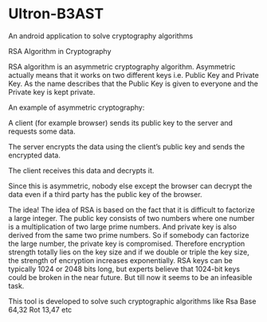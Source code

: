 # Ultron-B3AST
An android application to solve cryptography algorithms 


RSA Algorithm in Cryptography

RSA algorithm is an asymmetric cryptography algorithm. Asymmetric actually means that it works on two different keys i.e. Public Key and Private Key. As the name describes that the Public Key is given to everyone and the Private key is kept private.

An example of asymmetric cryptography: 

A client (for example browser) sends its public key to the server and requests some data.

The server encrypts the data using the client’s public key and sends the encrypted data.

The client receives this data and decrypts it.

Since this is asymmetric, nobody else except the browser can decrypt the data even if a third party has the public key of the browser.

The idea! The idea of RSA is based on the fact that it is difficult to factorize a large integer. The public key consists of two numbers where one number is a multiplication of two large prime numbers. And private key is also derived from the same two prime numbers. So if somebody can factorize the large number, the private key is compromised. Therefore encryption strength totally lies on the key size and if we double or triple the key size, the strength of encryption increases exponentially. RSA keys can be typically 1024 or 2048 bits long, but experts believe that 1024-bit keys could be broken in the near future. But till now it seems to be an infeasible task.

This tool is developed to solve such cryptographic algorithms
like Rsa
Base 64,32 
Rot 13,47 
etc
